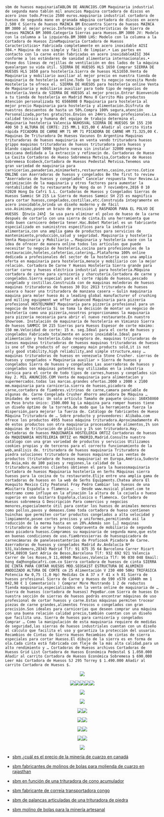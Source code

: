
```
sbm de huesos maquinariaTABLÓN DE ANUNCIOS.COM Maquinaria industrial de segunda mano tablón mil anuncios Maquina cortadora de discos en acero inox todo.Precio 2500 euros.maquinaria industrial cortadora de huesos de segunda mano en granada mÁquina cortadora de discos en acero 2.500 € Sierra de huesos MAINCA BM Encuentra Sierra de huesos MAINCA BM 3000 al mejor precio.Información y características de Sierra de huesos MAINCA BM 3000.Categoría Sierras para Huesos.BM 3000 JV: Modelo con la columna a la izquierda.BM 3000 LHS: Modelo con la columna a la Cortadora de Huesos ZineMaquinaria Cortadora de Huesos Características• Fabricada completamente en acero inoxidable AISI 304.• Máquina de uso simple y fácil de limpiar.• Las partes en contacto con la carne están fabricadas en acero inoxidableAISI 304 conforme a los estándares de sanidad alimentaria internacionales.• Posee dos líneas de rejillas de ventilación en dos lados de la máquina quealargan su vida útil. SIERRA DE HUESOS HLS 1650 Comprar SIERRA DE HUESOS HLS 1650 para hostelería.Sierra de huesos HLS1650.Venta de Maquinaria y mobiliario auxiliar al mejor precio en nuestra tienda de maquinaria de hostelería online.Todo lo que tu negocio necesita Mundo Hostelería te ofrece el. SIERRA DE HUESOS para hostelería online Venta de Maquinaria y mobiliario auxiliar para todo tipo de negocios de hostelería.Venta de SIERRA DE HUESOS al mejor precio.Entrar Bienvenido a tu tienda de hostelería en Madrid Menu 0 Carrito Más productos Atención personalizada 91 6566008 0 Maquinaria para hostelería al mejor precio Maquinaria para hostelería y alimentación.Disfruta de nuestros descuentos de hasta un 50%.Compra 100% segura,atención Personalizada,portes gratuitos.Envíos en 24Hrs.Somos profesionales.La calidad técnica y humana del equipo de trabajo determina el. Maquinaria hosteleria Valencia NUHOSVAL SIERRA DE HUESOS SH 155 230 400 50 3 ALTURA DE CORTE: 215 MM.1 815,00 € Añadir al carrito Vista rápida PICADORA DE CARNE HM 71 HM 71 PICADORA DE CARNE HM 71.325,00 €. Maquinas De Trituradora De Huesos Vacunos En Argentina Maquinas trituradoras de huesos maquinaria en venta vendo trituradora huesos grippo maquinas trituradoras de huesos trituradora para huesos y blando capacidad 5000 kgshora nueva sin instalar 32000 empresa mexicana dedidada a la extraccin y refinacin de. Cortadoras de Hueso La Casita Cortadoras de Hueso Sobremesa Metvisa,Cortadora de Huesos Sobremesa Ecobeck,Cortadora de Huesos Pedestal Metvisa.Tenemos una gran variedad de maquinaria para carnicerías,panaderías,minimarkets,restaurantes,casino,carros.Cotice ONLINE con Aserradoras de huesos y congelados Be the first to review “Aserradoras de huesos y congelados” Cancelar respuesta Your Review.La optimización de la maquinaria y otros factores para aumentar la rentabilidad de tu restaurante By Hong da on 7 noviembre,2016 0 10 ©2020 Hong Da Cafri S.L. Cortadoras de Huesos y Congelados Sierras de Huesos Sammic SH 215 La Sierra de Huesos Sammic SH 215 es magnifica para cortar huesos,congelados,costillas,etc.Construida íntegramente en acero inoxidable,brinda un diseño moderno y de fácil uso.Asimismo,posee un brazo de precisión y RASPADOR PARA EL POLVO DE HUESOS 【Envío 24h】 Se usa para eliminar el polvo de hueso de la carne después de cortarlo con una sierra de cinta.Es una herramienta que todo buen carnicero debería tener.Hac.Bobet Materiel es un fabricante especializado en suministros específicos para la industria alimentaria,con una amplia gama de productos para servicios de mantenimiento,producción,salud y seguridad. Maquinaría y hostelería Venta Maquinaria y Mobiliario … Maquinaria y hostelería nace con la idea de ofrecer de manera online todos los artículos que puede necesitar tu negocio de hostelería,cocina para profesionales de la restauración,hoteles,cafeterías,catering….Plataforma 100% online dedicada a profesionales del sector de la hostelería con una amplia oferta en maquinaria para hostelería,menaje y mobiliario con la mejor relación. Cortadora De Carne Y Huesos Hostelería Sierra grande para cortar carne y huesos eléctrica industrial para hostelería.Máquina cortadora de carne para carnicería y charcutería.Cortadora de carne y congelados.Sierra especial para el corte rápido de huesos,pescado congelado y costillas.Construida con de maquinas moledoras de huesos maquinas trituradoras de huesos 30 Dic 2013 trituradora de huesos casera o hacer una trituradora de manzana casera — Gulin maquinaria maquina para moler hueso As a leading global manufacturer of crushing and milling equipment we offer advanced Maquinaria para pizzería profesional HOSTELMARKT Maquinaria para pizzería profesional para un negocio de hostelería Si se toma la decisión de montar un negocio de hostelería como una pizzería,nosotros proporcionamos la maquinaria para pizzería necesaria para abrir el nuevo restaurante.En nuestro Showroom. Instalación de maquinaria de hostelería en Vimianzo Sierra de huesos SAMMIC SH 215 Sierras para Huesos Espesor de corte máximo: 150 mm.Velocidad de corte: 15 m. seg.Ideal para el corte de huesos y congelados Fabricado totalmente en acero inoxidable.Ideal para alimentación y hostelería.Cuba receptora de. maquinas trituradoras de huesos maquinas trituradoras de huesos maquinas trituradoras de huesos is one of the products of our company main products sold,it is not only good stability,high reliability,and simple structure,easy … maquinas trituradoras de huesos en venezuela Stone Crusher. sierras de huesos y congelados > Maquinaria auxiliar > Sierra de huesos y congelados Sierra de huesos y congelados Las aserradoras de huesos y congelados son máquinas potentes muy utilizadas en la industria cárnica para el corte de todo tipos de carnes,huesos y congelados sin Hay 2. MIL ANUNCIOS.COM Venta de maquinaria para alimentacion y supermercados.todas las marcas.grandes ofertas.2000 x 2000 x 2100 mm.maquinaria para carniceria.sierra de huesos,picadora de carne,cortadora de fiambres.vitrinas de carne,camara panelable de algunas de. Carne Congelada Crusher Ahorro amoladora De Máquina … Unidades de venta: Un solo artículo Tamaño de paquete único: 160X50X60 cm Peso bruto único: 1500.000 kg La máquina para romper huesos tiene un diseño óptimo de la torreta,de modo que la herramienta fuerza la dispersión,para mejorar la fuerza de. Catálogo de fabricantes de Hueso Máquina Trituradora de … Sobre producto y proveedores: Alibaba.com ofrece los productos 4955 hueso máquina trituradora.Aproximadamente 4% de estos productos son otra maquinaria procesadora de alimentos,1% son máquinas de trituración de plástico y 1% son trituradora.Hay. Cortadoras de huesos MAQUINARIA HOSTELERIA ORTIZ Cortadoras de huesos de MAQUINARIA HOSTELERIA ORTIZ en MADRID,Madrid.Consulte nuestro catálogo con una gran variedad de productos y servicios Utilizamos cookies propias y de terceros para el correcto funcionamiento de la web,análisis de. trituradora de huesos maquinaria Trituradora de piedra soluciones trituradora de huesos maquinaria Las ventas de productos (trituradora de huesos maquinaria) en Europa,América,Sudeste de Asia,más de 100 países y regiones,la calidad de la trituradora,nuestros clientes obtienen el para la huesosmaquinaria Cortadora de huesos Maquinaria hostelería en Serhs Máquinas sierra huesos para la cocina de tu restaurante.Elije entre una amplia gama de cortadoras de huesos en la web de Serhs Equipments.Chatea ahora El Huequito Mexico City Peatonal Fray Pedro Cambiar los huesos de una #Guitarra Española o flamenca …  · Desde www.musical planet.com te mostramo como influye en la afinación la altura de la cejuela o hueso superio en una Guitarra Española,clasica o flamenca. Cortadora de Huesos sobremesa G Descripción Para comercios y negocios menores,especialmente útil para contar los huesos de animales menores como pollos,pavos y demases.Como toda cortadora de hueso contienen huinchas que permiten cortar productos congelados a alta velocidad y limpiamente,posee cortes precisos y uniformes,permitiendo así la reducción de la merma hasta en un 20%.Además son […] maquinas trituradoras de carne y huesos Compraventa de mobiliario de segunda mano picadora huesos.Compramos su maquinaria de segunda mano,que este en buenas condiciones de uso.fiambressierras de huesospicadora de carnecámaras de panelesestanterías de Proficook Picadora de Carne. Aserradoras de huesos y congelados Madrid Av.Andalucía Nº 531,Valdemoro,28343 Madrid Tlf: 91 875 35 64 Barcelona Carrer Ricart Nº54,08930 Sant Adria de Besos,Barcelona Tlf: 932 692 921 Valencia Carrer de les Roses,9 11,46940 Manises,Valencia Tlf: 96 030 048 Email: hong da@hongdacafri.com.co Sierra cortadora de huesos de cinta SIERRA DE CINTA PARA CORTAR HUESOS MOD.SEOSA15T ESTRUCTURA DE ALUMINIO ANODIZADO ALTURA DE CORTE cm 25 Alimentación V 230 400 50Hz TRIFÁSICA Potencia Kw 0,75 (1,0 Hp) Medidas Cm A 37 x F 41 x h 81 Sierra de huesos profesional Sierra de Carne y Huesos de 590 x570 x1040h mm 1 042,98 € 1 Comentario(s ) Comprar More Mostrando 1 2 de roductos Tienda maquinaria,especializados en la venta online de maquinaria de … Sierra de huesos (cortadora de huesos) PepeBar.com Sierra de huesos En nuestra sección de sierras de huesos podrás encontrar máquinas de uso profesional de cortar huesos y carne.Estas máquinas permiten trocear piezas de carne grandes,alimentos frescos o congelados con gran precisión.Son ideales para carnicerías que deseen comprar una máquina con una buena relación calidad precio,también cuentan con un diseño que facilita una. Sierra de huesos para carnicería y congelados Comprar … Como la manipulación de esta maquinaria requiere de medidas de seguridad,las sierras de huesos industriales cuentan con un diseño al cálculo que facilita el uso y garantiza la protección del usuario. Recambios de Cintas de Sierra Huesos Recambios de cintas de sierra especiales para cortar Huesos.El dibujo de la sierra es en forma de ola.Cada cinta está fabricada con fleje de la más alta calidad.para un alto rendimiento y … Cortadoras de Huesos archivos Cortadoras de Huesos Grid List Cortadora de Huesos Económica Pedestal $ 1.050.000 Añadir al carrito Cortadora de Huesos Económica Sobremesa $ 690.000 Leer más Cortadora de Huesos SJ 295 Torrey $ 1.490.000 Añadir al carrito Cortadora de Huesos $. 
```

<div align="center">

<a href="https://es-crusher.shibang-china.com/github&k=sbm+de+huesos+maquinaria"><img src="https://static.shibang-china.com/es/crusher/logo.jpg"></a>

<a href="https://es-crusher.shibang-china.com/github&k=sbm+de+huesos+maquinaria"><img src="https://static.shibang-china.com/es/crusher/index.jpg"></a><a href="https://es-crusher.shibang-china.com/material.htmlgithub&k=sbm+de+huesos+maquinaria"><img src="https://static.shibang-china.com/es/crusher/material.jpg"></a><a href="https://es-crusher.shibang-china.com/application.htmlgithub&k=sbm+de+huesos+maquinaria"><img src="https://static.shibang-china.com/es/crusher/application.jpg"></a><a href="https://es-crusher.shibang-china.com/aboutus.htmlgithub&k=sbm+de+huesos+maquinaria"><img src="https://static.shibang-china.com/es/crusher/aboutus.jpg"></a><a href="https://es-crusher.shibang-china.com/contact.htmlgithub&k=sbm+de+huesos+maquinaria"><img src="https://static.shibang-china.com/es/crusher/contact.jpg"></a>

<a href="https://es-crusher.shibang-china.com/github&k=sbm+de+huesos+maquinaria"><img src="https://static.shibang-china.com/es/crusher/banner.jpg"></a>

<a href="https://swt.shibang-china.com/github&k=sbm+de+huesos+maquinaria"><img src="https://static.shibang-china.com/es/crusher/text.jpg"></a>

<a href="https://swt.shibang-china.com/github&k=sbm+de+huesos+maquinaria"><img src="https://static.shibang-china.com/es/crusher/chat.jpg"></a><a href="https://es-crusher.shibang-china.com/contact.htmlgithub&k=sbm+de+huesos+maquinaria"><img src="https://static.shibang-china.com/es/crusher/message.jpg"></a>

<a href="https://es-crusher.shibang-china.com/products/pe.htmlgithub&k=sbm+de+huesos+maquinaria"><img src="https://static.shibang-china.com/es/crusher/pe.jpg"></a><a href="https://es-crusher.shibang-china.com/products/pf.htmlgithub&k=sbm+de+huesos+maquinaria"><img src="https://static.shibang-china.com/es/crusher/pf.jpg"></a>

<a href="https://es-crusher.shibang-china.com/products/hpt.htmlgithub&k=sbm+de+huesos+maquinaria"><img src="https://static.shibang-china.com/es/crusher/hpt.jpg"></a><a href="https://es-crusher.shibang-china.com/products/vsi.htmlgithub&k=sbm+de+huesos+maquinaria"><img src="https://static.shibang-china.com/es/crusher/vsi.jpg"></a>

<a href="https://es-crusher.shibang-china.com/products/klv.htmlgithub&k=sbm+de+huesos+maquinaria"><img src="https://static.shibang-china.com/es/crusher/klv.jpg"></a><a href="https://es-crusher.shibang-china.com/products/portable.htmlgithub&k=sbm+de+huesos+maquinaria"><img src="https://static.shibang-china.com/es/crusher/portable.jpg"></a>

<a href="https://swt.shibang-china.com/github&k=sbm+de+huesos+maquinaria"><img src="https://static.shibang-china.com/es/crusher/case.jpg"></a>

</div>


* [sbm ¿cuál es el precio de la minería de cuarzo en canadá](sbm%20%C2%BFcu%C3%A1l%20es%20el%20precio%20de%20la%20miner%C3%ADa%20de%20cuarzo%20en%20canad%C3%A1.md)

* [sbm fabricantes de molinos de bolas para molienda de cuarzo en rajasthan](sbm%20fabricantes%20de%20molinos%20de%20bolas%20para%20molienda%20de%20cuarzo%20en%20rajasthan.md)

* [sbm en función de una trituradora de cono acumulador](sbm%20en%20funci%C3%B3n%20de%20una%20trituradora%20de%20cono%20acumulador.md)

* [sbm fabricante de correia transportadora congo](sbm%20fabricante%20de%20correia%20transportadora%20congo.md)

* [sbm de palancas articuladas de una trituradora de piedra](sbm%20de%20palancas%20articuladas%20de%20una%20trituradora%20de%20piedra.md)

* [sbm molino de bolas para la minería artesanal](sbm%20molino%20de%20bolas%20para%20la%20miner%C3%ADa%20artesanal.md)